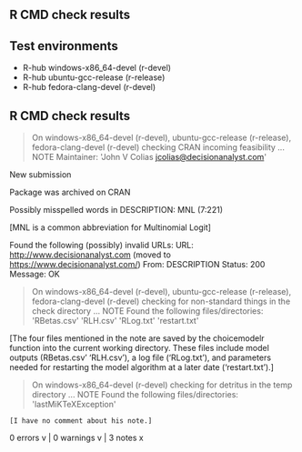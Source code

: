 ## R CMD check results


## Test environments
- R-hub windows-x86_64-devel (r-devel)
- R-hub ubuntu-gcc-release (r-release)
- R-hub fedora-clang-devel (r-devel)

## R CMD check results
> On windows-x86_64-devel (r-devel), ubuntu-gcc-release (r-release), fedora-clang-devel (r-devel)
  checking CRAN incoming feasibility ... NOTE
  Maintainer: 'John V Colias <jcolias@decisionanalyst.com>'
  
  New submission
  
  Package was archived on CRAN
  
  Possibly misspelled words in DESCRIPTION:
    MNL (7:221)
    
  [MNL is a common abbreviation for Multinomial Logit]
  
  Found the following (possibly) invalid URLs:
    URL: http://www.decisionanalyst.com (moved to https://www.decisionanalyst.com/)
      From: DESCRIPTION
      Status: 200
      Message: OK

> On windows-x86_64-devel (r-devel), ubuntu-gcc-release (r-release), fedora-clang-devel (r-devel)
  checking for non-standard things in the check directory ... NOTE
  Found the following files/directories:
    'RBetas.csv' 'RLH.csv' 'RLog.txt' 'restart.txt'

[The four files mentioned in the note are saved by the choicemodelr function into the current working directory. These files include model outputs (RBetas.csv’ ‘RLH.csv’), a log file (‘RLog.txt’), and parameters needed for restarting the model algorithm at a later date (‘restart.txt’).]

> On windows-x86_64-devel (r-devel)
  checking for detritus in the temp directory ... NOTE
  Found the following files/directories:
    'lastMiKTeXException'
    
    [I have no comment about his note.]

0 errors v | 0 warnings v | 3 notes x
